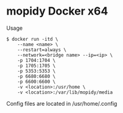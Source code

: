 # mopidy Docker x64

Usage

    $ docker run -itd \
        --name <name> \
        --restart=always \ 
        --network=<bridge name> --ip=<ip> \ 
        -p 1704:1704 \
        -p 1705:1705 \
        -p 5353:5353 \
        -p 6680:6680 \
        -p 6600:6600 \
        -v <location>:/usr/home \
        -v <location>:/var/lib/mopidy/media
  
  Config files are located in /usr/home/.config
